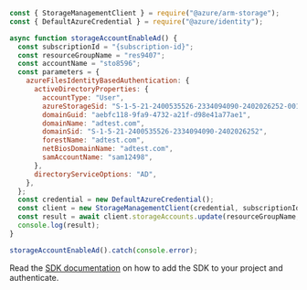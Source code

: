 ```javascript
const { StorageManagementClient } = require("@azure/arm-storage");
const { DefaultAzureCredential } = require("@azure/identity");

async function storageAccountEnableAd() {
  const subscriptionId = "{subscription-id}";
  const resourceGroupName = "res9407";
  const accountName = "sto8596";
  const parameters = {
    azureFilesIdentityBasedAuthentication: {
      activeDirectoryProperties: {
        accountType: "User",
        azureStorageSid: "S-1-5-21-2400535526-2334094090-2402026252-0012",
        domainGuid: "aebfc118-9fa9-4732-a21f-d98e41a77ae1",
        domainName: "adtest.com",
        domainSid: "S-1-5-21-2400535526-2334094090-2402026252",
        forestName: "adtest.com",
        netBiosDomainName: "adtest.com",
        samAccountName: "sam12498",
      },
      directoryServiceOptions: "AD",
    },
  };
  const credential = new DefaultAzureCredential();
  const client = new StorageManagementClient(credential, subscriptionId);
  const result = await client.storageAccounts.update(resourceGroupName, accountName, parameters);
  console.log(result);
}

storageAccountEnableAd().catch(console.error);
```

Read the [SDK documentation](https://github.com/Azure/azure-sdk-for-js/blob/%40azure%2Farm-storage_17.2.0/sdk/storage/arm-storage/README.md) on how to add the SDK to your project and authenticate.
